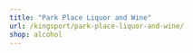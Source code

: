 ```yaml
---
title: "Park Place Liquor and Wine"
url: /kingsport/park-place-liquor-and-wine/
shop: alcohol
---
```


